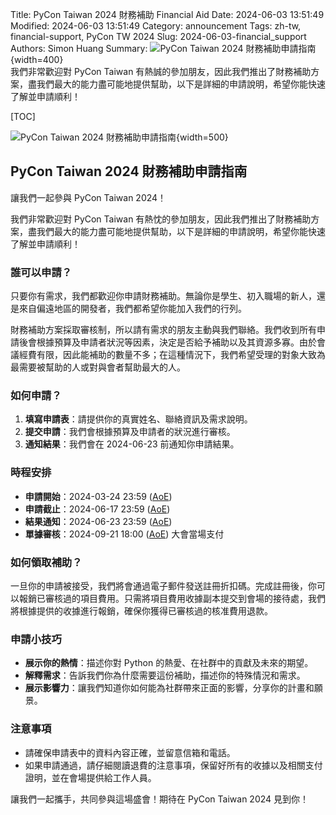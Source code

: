 Title: PyCon Taiwan 2024 財務補助 Financial Aid
Date: 2024-06-03 13:51:49
Modified: 2024-06-03 13:51:49
Category: announcement
Tags: zh-tw, financial-support, PyCon TW 2024
Slug: 2024-06-03-financial_support
Authors: Simon Huang
Summary: ![PyCon Taiwan 2024 財務補助申請指南](images/2024-06-03-pycon-tw-2024-financial-support/financial_support.png){width=400} <br> 我們非常歡迎對 PyCon Taiwan 有熱誠的參加朋友，因此我們推出了財務補助方案，盡我們最大的能力盡可能地提供幫助，以下是詳細的申請說明，希望你能快速了解並申請順利！<br/>

[TOC]

![PyCon Taiwan 2024 財務補助申請指南](images/2024-06-03-pycon-tw-2024-financial-support/financial_support.png){width=500}

## PyCon Taiwan 2024 財務補助申請指南

讓我們一起參與 PyCon Taiwan 2024！

我們非常歡迎對 PyCon Taiwan 有熱忱的參加朋友，因此我們推出了財務補助方案，盡我們最大的能力盡可能地提供幫助，以下是詳細的申請說明，希望你能快速了解並申請順利！

### 誰可以申請？

只要你有需求，我們都歡迎你申請財務補助。無論你是學生、初入職場的新人，還是來自偏遠地區的開發者，我們都希望你能加入我們的行列。

財務補助方案採取審核制，所以請有需求的朋友主動與我們聯絡。我們收到所有申請後會根據預算及申請者狀況等因素，決定是否給予補助以及其資源多寡。由於會議經費有限，因此能補助的數量不多；在這種情況下，我們希望受理的對象大致為最需要被幫助的人或對與會者幫助最大的人。

### 如何申請？

1. **填寫申請表**：請提供你的真實姓名、聯絡資訊及需求說明。
2. **提交申請**：我們會根據預算及申請者的狀況進行審核。
3. **通知結果**：我們會在 2024-06-23 前通知你申請結果。

### 時程安排

- **申請開始**：2024-03-24 23:59 ([AoE](https://www.timeanddate.com/worldclock/converter.html?iso=20240409T115900&p1=tz_aoe&p2=241&p3=1440))
- **申請截止**：2024-06-17 23:59 ([AoE](https://www.timeanddate.com/worldclock/converter.html?iso=20240409T115900&p1=tz_aoe&p2=241&p3=1440))
- **結果通知**：2024-06-23 23:59 ([AoE](https://www.timeanddate.com/worldclock/converter.html?iso=20240409T115900&p1=tz_aoe&p2=241&p3=1440))
- **單據審核**：2024-09-21 18:00 ([AoE](https://www.timeanddate.com/worldclock/converter.html?iso=20240409T115900&p1=tz_aoe&p2=241&p3=1440)) 大會當場支付

### 如何領取補助？

一旦你的申請被接受，我們將會通過電子郵件發送註冊折扣碼。完成註冊後，你可以報銷已審核過的項目費用。只需將項目費用收據副本提交到會場的接待處，我們將根據提供的收據進行報銷，確保你獲得已審核過的核准費用退款。

### 申請小技巧

- **展示你的熱情**：描述你對 Python 的熱愛、在社群中的貢獻及未來的期望。
- **解釋需求**：告訴我們你為什麼需要這份補助，描述你的特殊情況和需求。
- **展示影響力**：讓我們知道你如何能為社群帶來正面的影響，分享你的計畫和願景。

### 注意事項

- 請確保申請表中的資料內容正確，並留意信箱和電話。
- 如果申請通過，請仔細閱讀退費的注意事項，保留好所有的收據以及相關支付證明，並在會場提供給工作人員。

讓我們一起攜手，共同參與這場盛會！期待在 PyCon Taiwan 2024 見到你！
